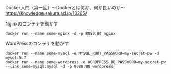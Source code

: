 Docker入門（第一回）～Dockerとは何か、何が良いのか～
https://knowledge.sakura.ad.jp/13265/



Nginxのコンテナを動かす
```
docker run --name some-nginx -d -p 8080:80 nginx
```

WordPressのコンテナを動かす
```
docker run --name some-mysql -e MYSQL_ROOT_PASSWORD=my-secret-pw -d mysql:5.7
docker run --name some-wordpress -e WORDPRESS_DB_PASSWORD=my-secret-pw --link some-mysql:mysql -d -p 8080:80 wordpress
```

